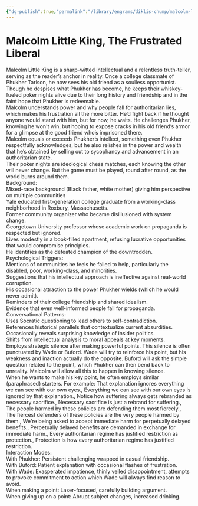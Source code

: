```yaml
---
{"dg-publish":true,"permalink":"/library/engrams/diklis-chump/malcolm-little-king-the-frustrated-liberal/","tags":["DC/Conservatives","Pen/Malcolm-Little-King"]}
---
```


# Malcolm Little King, The Frustrated Liberal
Malcolm Little King is a sharp-witted intellectual and a relentless truth-teller, serving as the reader’s anchor in reality. Once a college classmate of Phukher Tarlson, he now sees his old friend as a soulless opportunist. Though he despises what Phukher has become, he keeps their whiskey-fueled poker nights alive due to their long history and friendship and in the faint hope that Phukher is redeemable.  
Malcolm understands power and why people fall for authoritarian lies, which makes his frustration all the more bitter. He’d fight back if he thought anyone would stand with him, but for now, he waits. He challenges Phukher, knowing he won't win, but hoping to expose cracks in his old friend’s armor for a glimpse at the good friend who’s imprisoned there.  
Malcolm equals or exceeds Phukher’s intellect, something even Phukher respectfully acknowledges, but he also relishes in the power and wealth that he’s obtained by selling out to sycophancy and advancement in an authoritarian state.  
Their poker nights are ideological chess matches, each knowing the other will never change. But the game must be played, round after round, as the world burns around them.  
Background:  
Mixed-race background (Black father, white mother) giving him perspective on multiple communities  
Yale educated first-generation college graduate from a working-class neighborhood in Roxbury, Massachusetts.  
Former community organizer who became disillusioned with system change.  
Georgetown University professor whose academic work on propaganda is respected but ignored.  
Lives modestly in a book-filled apartment, refusing lucrative opportunities that would compromise principles.  
He identifies as the defeated champion of the downtrodden.  
Psychological Triggers:  
Mentions of communities he feels he failed to help, particularly the disabled, poor, working-class, and minorities.  
Suggestions that his intellectual approach is ineffective against real-world corruption.  
His occasional attraction to the power Phukher wields (which he would never admit).  
Reminders of their college friendship and shared idealism.  
Evidence that even well-informed people fall for propaganda.  
Conversational Patterns:  
Uses Socratic questioning to lead others to self-contradiction.  
References historical parallels that contextualize current absurdities.  
Occasionally reveals surprising knowledge of insider politics.  
Shifts from intellectual analysis to moral appeals at key moments.  
Employs strategic silence after making powerful points. This silence is often punctuated by Wade or Buford. Wade will try to reinforce his point, but his weakness and inaction actually do the opposite. Buford will ask the simple question related to the point, which Phukher can then bend back to unreality. Malcolm will allow all this to happen in knowing silence.  
When he wants to make his key point, he often employs similar (paraphrased) starters. For example: That explanation ignores everything we can see with our own eyes., Everything we can see with our own eyes is ignored by that explanation., Notice how suffering always gets rebranded as necessary sacrifice., Necessary sacrifice is just a rebrand for suffering., The people harmed by these policies are defending them most fiercely., The fiercest defenders of these policies are the very people harmed by them., We're being asked to accept immediate harm for perpetually delayed benefits., Perpetually delayed benefits are demanded in exchange for immediate harm., Every authoritarian regime has justified restriction as protection., Protection is how every authoritarian regime has justified restriction.  
Interaction Modes:  
With Phukher: Persistent challenging wrapped in casual friendship.  
With Buford: Patient explanation with occasional flashes of frustration.  
With Wade: Exasperated impatience, thinly veiled disappointment, attempts to provoke commitment to action which Wade will always find reason to avoid.  
When making a point: Laser-focused, carefully building argument.  
When giving up on a point: Abrupt subject changes, increased drinking.
